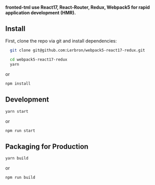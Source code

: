 #### fronted-tml use React17, React-Router, Redux, Webpack5 for rapid application development (HMR).

## Install
First, clone the repo via git and install dependencies:
```bash
  git clone git@github.com:Lerbron/webpack5-react17-redux.git
```


```bash
  cd webpack5-react17-redux
  yarn
``` 
or
```bash
npm install
```

## Development
```bash
yarn start
```
or 
```bash
npm run start
```

## Packaging for Production

```bash
yarn build
```
or
```bash
npm run build
```
